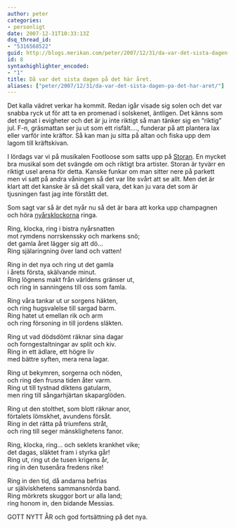 ```yaml
---
author: peter
categories:
- personligt
date: 2007-12-31T10:33:13Z
dsq_thread_id:
- "5316568522"
guid: http://blogs.merikan.com/peter/2007/12/31/da-var-det-sista-dagen-pa-det-har-aret/
id: 8
syntaxhighlighter_encoded:
- "1"
title: Då var det sista dagen på det här året.
aliases: ["peter/2007/12/31/da-var-det-sista-dagen-pa-det-har-aret/"]
---
```


Det kalla vädret verkar ha kommit. Redan igår visade sig solen och det var snabba ryck ut för att ta en promenad i solskenet, äntligen. Det känns som det regnat i evigheter och det är ju inte riktigt så man tänker sig en “riktig” jul. F-n, gräsmattan ser ju ut som ett risfält…., funderar på att plantera lax eller varför inte kräftor. Så kan man ju sitta på altan och fiska upp dem lagom till kräftskivan.

I lördags var vi på musikalen Footloose som satts upp på [Storan](http://www.storan.nu/). En mycket bra musikal som det svängde om och riktigt bra artister. Storan är tyvärr en riktigt usel arena för detta. Kanske funkar om man sitter nere på parkett men vi satt på andra våningen så det var lite svårt att se allt. Men det är klart att det kanske är så det skall vara, det kan ju vara det som är tjusningen fast jag inte förstått det.

Som sagt var så är det nyår nu så det är bara att korka upp champagnen och höra [nyårsklockorna](http://sv.wikipedia.org/wiki/Ny%C3%A5rsklockan) ringa.

Ring, klocka, ring i bistra nyårsnatten  
mot rymdens norrskenssky och markens snö;  
det gamla året lägger sig att dö…  
Ring själaringning över land och vatten!

Ring in det nya och ring ut det gamla  
i årets första, skälvande minut.  
Ring lögnens makt från världens gränser ut,  
och ring in sanningens till oss som famla.

Ring våra tankar ut ur sorgens häkten,  
och ring hugsvalelse till sargad barm.  
Ring hatet ut emellan rik och arm  
och ring försoning in till jordens släkten.

Ring ut vad dödsdömt räknar sina dagar  
och forngestaltningar av split och kiv.  
Ring in ett ädlare, ett högre liv  
med bättre syften, mera rena lagar.

Ring ut bekymren, sorgerna och nöden,  
och ring den frusna tiden åter varm.  
Ring ut till tystnad diktens gatularm,  
men ring till sångarhjärtan skaparglöden.

Ring ut den stolthet, som blott räknar anor,  
förtalets lömskhet, avundens försåt.  
Ring in det rätta på triumfens stråt,  
och ring till seger mänsklighetens fanor.

Ring, klocka, ring… och seklets krankhet vike;  
det dagas, släktet fram i styrka går!  
Ring ut, ring ut de tusen krigens år,  
ring in den tusenåra fredens rike!

Ring in den tid, då andarna befrias  
ur själviskhetens sammansnörda band.  
Ring mörkrets skuggor bort ur alla land;  
ring honom in, den bidande Messias.

GOTT NYTT ÅR och god fortsättning på det nya.
